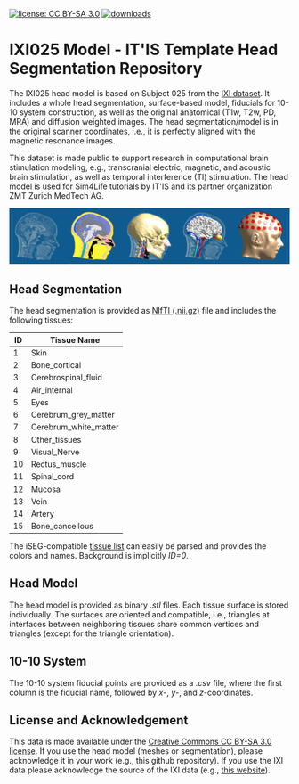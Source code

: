 [![license: CC BY-SA 3.0](https://licensebuttons.net/l/by-sa/3.0/80x15.png)](https://creativecommons.org/licenses/by-sa/3.0/)
[![downloads](https://img.shields.io/github/downloads/ITISFoundation/IXI025/total.svg)](https://github.com/ITISFoundation/IXI025/releases)

# IXI025 Model - IT'IS Template Head Segmentation Repository

The IXI025 head model is based on Subject 025 from the [IXI dataset](https://brain-development.org/ixi-dataset/). It includes a whole head segmentation, surface-based model, fiducials for 10-10 system construction, as well as the original anatomical (T1w, T2w, PD, MRA) and diffusion weighted images. The head segmentation/model is in the original scanner coordinates, i.e., it is perfectly aligned with the magnetic resonance images.

This dataset is made public to support research in computational brain stimulation modeling, e.g., transcranial electric, magnetic, and acoustic brain stimulation, as well as temporal interference (TI) stimulation. The head model is used for Sim4Life tutorials by IT'IS and its partner organization ZMT Zurich MedTech AG.

![Head segmentation and model](visuals/head_model.png)

## Head Segmentation

The head segmentation is provided as [NIfTI (.nii.gz)](https://brainder.org/2012/09/23/the-nifti-file-format) file and includes the following tissues:

| ID  | Tissue Name           |
| --- | --------------------- |
| 1   | Skin                  |
| 2   | Bone_cortical         |
| 3   | Cerebrospinal_fluid   |
| 4   | Air_internal          |
| 5   | Eyes                  |
| 6   | Cerebrum_grey_matter  |
| 7   | Cerebrum_white_matter |
| 8   | Other_tissues         |
| 9   | Visual_Nerve          |
| 10  | Rectus_muscle         |
| 11  | Spinal_cord           |
| 12  | Mucosa                |
| 13  | Vein                  |
| 14  | Artery                |
| 15  | Bone_cancellous       |

The iSEG-compatible [tissue list](IXI025-Guys-0852-SEG.txt) can easily be parsed and provides the colors and names. Background is implicitly *ID=0*.

## Head Model

The head model is provided as binary *.stl* files. Each tissue surface is stored individually. The surfaces are oriented and compatible, i.e., triangles at interfaces between neighboring tissues share common vertices and triangles (except for the triangle orientation).

## 10-10 System

The 10-10 system fiducial points are provided as a *.csv* file, where the first column is the fiducial name, followed by *x*-, *y*-, and *z*-coordinates.

## License and Acknowledgement

This data is made available under the [Creative Commons CC BY-SA 3.0 license](https://creativecommons.org/licenses/by-sa/3.0/legalcode). If you use the head model (meshes or segmentation), please acknowledge it in your work (e.g., this github repository).
If you use the IXI data please acknowledge the source of the IXI data (e.g., [this website](https://brain-development.org/ixi-dataset/)).
